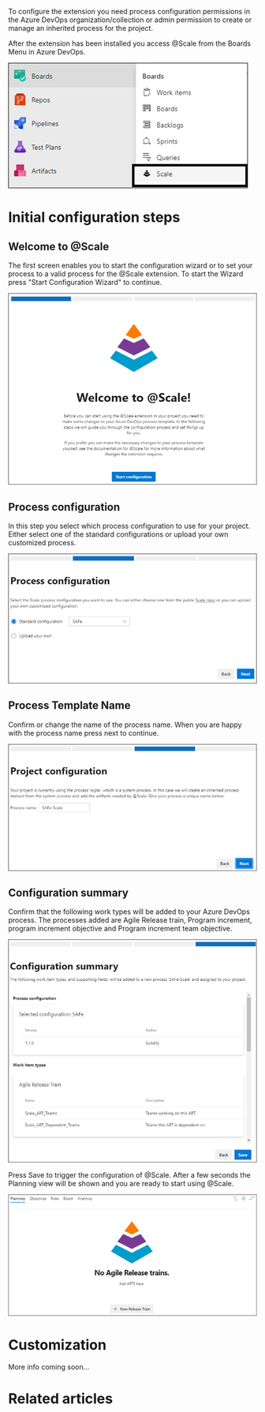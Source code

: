 To configure the extension you need process configuration permissions in the Azure DevOps organization/collection or admin permission to create or manage an inherited process for the project.

After the extension has been installed you access @Scale from the Boards Menu in Azure DevOps.

![image.png](/docs/.attachments/image-025cd89b-d67a-4327-8f46-3ffbd27eb65b.png)
 
# Initial configuration steps

## Welcome to @Scale

The first screen enables you to start the configuration wizard or to set your process to a valid process for the @Scale extension. To start the Wizard press "Start Configuration Wizard" to continue.

![image.png](/docs/.attachments/image-81e92055-1c1c-4fcf-b79b-4523a591ac03.png)

## Process configuration

In this step you select which process configuration to use for your project. Either select one of the standard configurations or upload your own customized process.

![image.png](/docs/.attachments/image-3d721d24-d21f-4330-b405-061c87e227df.png)

## Process Template Name

Confirm or change the name of the process name. When you are happy with the process name press next to continue.

![image.png](/docs/.attachments/image-e53ac571-7315-4708-a005-084bbf8ff9c7.png)

## Configuration summary

Confirm that the following work types will be added to your Azure DevOps process. The processes added are Agile Release train, Program increment, program increment objective and Program increment team objective. 

![image.png](/docs/.attachments/image-b0f4c937-7194-42a9-b05b-ea9d08f9ef0a.png)

Press Save to trigger the configuration of @Scale. After a few seconds the Planning view will be shown and you are ready to start using @Scale.

![image.png](/docs/.attachments/image-593840cb-1ca5-4e77-985f-b7d8afe01f31.png)

# Customization

More info coming soon...

# Related articles
